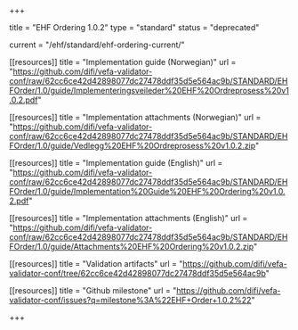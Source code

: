 +++

title = "EHF Ordering 1.0.2"
type = "standard"
status = "deprecated"

current = "/ehf/standard/ehf-ordering-current/"

[[resources]]
title = "Implementation guide (Norwegian)"
url = "https://github.com/difi/vefa-validator-conf/raw/62cc6ce42d42898077dc27478ddf35d5e564ac9b/STANDARD/EHFOrder/1.0/guide/Implementeringsveileder%20EHF%20Ordreprosess%20v1.0.2.pdf"

[[resources]]
title = "Implementation attachments (Norwegian)"
url = "https://github.com/difi/vefa-validator-conf/raw/62cc6ce42d42898077dc27478ddf35d5e564ac9b/STANDARD/EHFOrder/1.0/guide/Vedlegg%20EHF%20Ordreprosess%20v1.0.2.zip"

[[resources]]
title = "Implementation guide (English)"
url = "https://github.com/difi/vefa-validator-conf/raw/62cc6ce42d42898077dc27478ddf35d5e564ac9b/STANDARD/EHFOrder/1.0/guide/Implementation%20Guide%20EHF%20Ordering%20v1.0.2.pdf"

[[resources]]
title = "Implementation attachments (English)"
url = "https://github.com/difi/vefa-validator-conf/raw/62cc6ce42d42898077dc27478ddf35d5e564ac9b/STANDARD/EHFOrder/1.0/guide/Attachments%20EHF%20Ordering%20v1.0.2.zip"

[[resources]]
title = "Validation artifacts"
url = "https://github.com/difi/vefa-validator-conf/tree/62cc6ce42d42898077dc27478ddf35d5e564ac9b"

[[resources]]
title = "Github milestone"
url = "https://github.com/difi/vefa-validator-conf/issues?q=milestone%3A%22EHF+Order+1.0.2%22"

+++